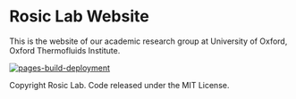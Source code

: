 # Rosic Lab Website

This is the website of our academic research group at University of Oxford, Oxford Thermofluids Institute.

[![pages-build-deployment](https://github.com/rosic-group/rosic-group/actions/workflows/pages/pages-build-deployment/badge.svg)](https://github.com/rosic-group/rosic-group/actions/workflows/pages/pages-build-deployment)

Copyright Rosic Lab. Code released under the MIT License.

